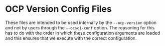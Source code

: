 # OCP Version Config Files

These files are intended to be used internally by the `--ocp-version` option
and not by users through the `--ocsci-conf` option. The reasoning for this
has to do with the order in which these configuration arguments are loaded
and this ensures that we execute with the correct configuration.
